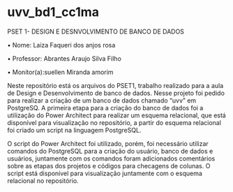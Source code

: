 # uvv_bd1_cc1ma
PSET 1- DESIGN E DESNVOLVIMENTO DE BANCO DE DADOS 

•	Nome: Laiza Faqueri dos anjos rosa 

•	Professor: Abrantes Araujo Silva Filho 

•	Monitor(a):suellen Miranda amorim 

  Neste repositório está os arquivos do PSET1, trabalho realizado para a aula de Design e Desenvolvimento de banco de dados. Nesse projeto foi pedido para realizar a criação de um banco de dados chamado “uvv” em PostgreSQ. A primeira etapa para a criação do banco de dados foi a utilização do Power Architect para realizar um esquema relacional, que está disponível para visualização no repositório, a partir do esquema relacional foi criado um script na linguagem PostgreSQL.
  
  O script do Power Architect foi utilizado, porém, foi necessário utilizar comandos do PostgreSQL para a criação do usuário, banco de dados e usuários, juntamente com os comandos foram adicionados comentários sobre as etapas dos projetos e códigos para checagens de colunas. O script está disponível para visualização juntamente com o esquema relacional no repositório.



